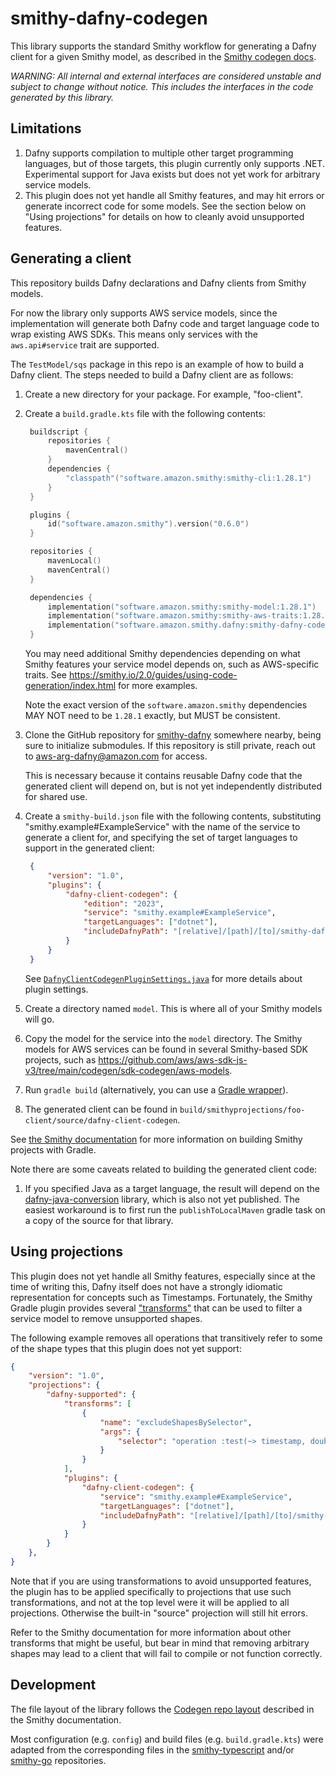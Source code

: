 # smithy-dafny-codegen

This library supports the standard Smithy workflow
for generating a Dafny client for a given Smithy model,
as described in the
[Smithy codegen docs](https://smithy.io/2.0/guides/using-code-generation/generating-a-client.html).

*WARNING: All internal and external interfaces are considered unstable and subject to change without notice.
This includes the interfaces in the code generated by this library.*

## Limitations

1. Dafny supports compilation to multiple other target programming languages,
   but of those targets, this plugin currently only supports .NET.
   Experimental support for Java exists
   but does not yet work for arbitrary service models.
2. This plugin does not yet handle all Smithy features,
   and may hit errors or generate incorrect code for some models.
   See the section below on "Using projections" for details
   on how to cleanly avoid unsupported features.

## Generating a client

This repository builds Dafny declarations and Dafny clients from Smithy
models.

For now the library only supports AWS service models,
since the implementation will generate both Dafny code and target language code
to wrap existing AWS SDKs.
This means only services with the `aws.api#service` trait are supported.

The `TestModel/sqs` package in this repo is an example of
how to build a Dafny client. The steps needed to build a Dafny client
are as follows:

1. Create a new directory for your package. For example, "foo-client".

2. Create a `build.gradle.kts` file with the following contents:

   ```kotlin
    buildscript {
        repositories {
            mavenCentral()
        }
        dependencies {
            "classpath"("software.amazon.smithy:smithy-cli:1.28.1")
        }
    }

    plugins {
        id("software.amazon.smithy").version("0.6.0")
    }

    repositories {
        mavenLocal()
        mavenCentral()
    }

    dependencies {
        implementation("software.amazon.smithy:smithy-model:1.28.1")
        implementation("software.amazon.smithy:smithy-aws-traits:1.28.1")
        implementation("software.amazon.smithy.dafny:smithy-dafny-codegen:0.1.0")
    }
   ```

   You may need additional Smithy dependencies depending on what Smithy features
   your service model depends on, such as AWS-specific traits.
   See https://smithy.io/2.0/guides/using-code-generation/index.html for more examples.

   Note the exact version of the `software.amazon.smithy` dependencies MAY NOT need to be 
   `1.28.1` exactly, but MUST be consistent.

3. Clone the GitHub repository for [smithy-dafny](https://github.com/awslabs/smithy-dafny)
   somewhere nearby, being sure to initialize submodules.
   If this repository is still private, reach out to aws-arg-dafny@amazon.com
   for access.
      
   This is necessary because it contains reusable Dafny code that
   the generated client will depend on, but is not yet independently distributed for
   shared use.

4. Create a `smithy-build.json` file with the following contents,
   substituting "smithy.example#ExampleService" with the name of the service
   to generate a client for, and specifying the set of target languages
   to support in the generated client:

   ```json
    {
        "version": "1.0",
        "plugins": {
            "dafny-client-codegen": {
                "edition": "2023",
                "service": "smithy.example#ExampleService",
                "targetLanguages": ["dotnet"],
                "includeDafnyPath": "[relative]/[path]/[to]/smithy-dafny/TestModels/dafny-dependencies/StandardLibrary/src/Index.dfy"
            }
        }
    }
   ```

   See [`DafnyClientCodegenPluginSettings.java`](https://github.com/awslabs/smithy-dafny/blob/main-1.x/codegen/smithy-dafny-codegen/src/main/java/software/amazon/smithy/dafny/codegen/DafnyClientCodegenPluginSettings.java) for more details about plugin settings.

5. Create a directory named `model`. This is where all of your Smithy models
   will go.

6. Copy the model for the service into the `model` directory.
   The Smithy models for AWS services can be found in several Smithy-based SDK projects,
   such as
   https://github.com/aws/aws-sdk-js-v3/tree/main/codegen/sdk-codegen/aws-models.

7. Run `gradle build` (alternatively, you can use a
   [Gradle wrapper](https://docs.gradle.org/current/userguide/gradle_wrapper.html)).

8. The generated client can be found in `build/smithyprojections/foo-client/source/dafny-client-codegen`.

See [the Smithy documentation](https://smithy.io/2.0/guides/building-models/gradle-plugin.html)
for more information on building Smithy projects with Gradle.

Note there are some caveats related to building the generated client code:

1. If you specified Java as a target language,
   the result will depend on the [dafny-java-conversion](https://github.com/awslabs/smithy-dafny/tree/main-1.x/dafny-java-conversion)
   library, which is also not yet published.
   The easiest workaround is to first run the `publishToLocalMaven` gradle task on a copy of the source for that library.

## Using projections

This plugin does not yet handle all Smithy features, especially since
at the time of writing this, Dafny itself does not have a strongly
idiomatic representation for concepts such as Timestamps.
Fortunately, the Smithy Gradle plugin provides several
["transforms"](https://smithy.io/2.0/guides/building-models/build-config.html#transforms)
that can be used to filter a service model
to remove unsupported shapes.

The following example removes all operations that transitively refer
to some of the shape types that this plugin does not yet support:

```json
{
    "version": "1.0",
    "projections": {
        "dafny-supported": {
            "transforms": [
                {
                    "name": "excludeShapesBySelector",
                    "args": {
                        "selector": "operation :test(~> timestamp, double, float, resource)"
                    }
                }
            ],
            "plugins": {
                "dafny-client-codegen": {
                    "service": "smithy.example#ExampleService",
                    "targetLanguages": ["dotnet"],
                    "includeDafnyPath": "[relative]/[path]/[to]/smithy-dafny/TestModels/dafny-dependencies/StandardLibrary/src/Index.dfy"
                }
            }
        }
    },
}
```

Note that if you are using transformations to avoid unsupported features,
the plugin has to be applied specifically to projections that use such transformations,
and not at the top level were it will be applied to all projections.
Otherwise the built-in "source" projection will still hit errors.

Refer to the Smithy documentation for more information about other transforms
that might be useful, but bear in mind that removing arbitrary shapes may lead
to a client that will fail to compile or not function correctly.

## Development

The file layout of the library follows the
[Codegen repo layout](https://smithy.io/2.0/guides/building-codegen/creating-codegen-repo.html#codegen-repo-layout)
described in the Smithy documentation.

Most configuration (e.g. `config`) and build files (e.g. `build.gradle.kts`)
were adapted from the corresponding files in the
[smithy-typescript](https://github.com/awslabs/smithy-typescript)
and/or
[smithy-go](https://github.com/aws/smithy-go/tree/main/codegen)
repositories.
